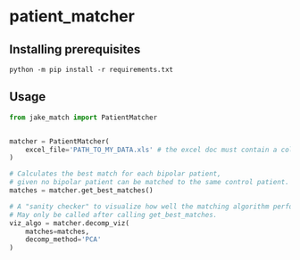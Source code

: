 # patient_matcher

## Installing prerequisites
`python -m pip install -r requirements.txt`

## Usage
```python
from jake_match import PatientMatcher


matcher = PatientMatcher(
    excel_file='PATH_TO_MY_DATA.xls' # the excel doc must contain a column named BIPOLAR
)

# Calculates the best match for each bipolar patient,
# given no bipolar patient can be matched to the same control patient.
matches = matcher.get_best_matches()

# A "sanity checker" to visualize how well the matching algorithm performed.
# May only be called after calling get_best_matches.
viz_algo = matcher.decomp_viz(
    matches=matches,
    decomp_method='PCA'
)
```
